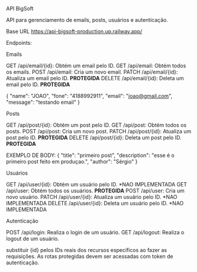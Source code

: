 API BigSoft

API para gerenciamento de emails, posts, usuários e autenticação.

Base URL
https://api-bigsoft-production.up.railway.app/

Endpoints:

Emails

GET /api/email/{id}: Obtém um email pelo ID.
GET /api/email: Obtém todos os emails.
POST /api/email: Cria um novo email.
PATCH /api/email/{id}: Atualiza um email pelo ID. **PROTEGIDA**
DELETE /api/email/{id}: Deleta um email pelo ID.  **PROTEGIDA**



{
	"name": "JOAO",
	"fone": "4188992911",
	"email": "joao@gmail.com",
	"message": "testando email"
}

Posts

GET /api/post/{id}: Obtém um post pelo ID.
GET /api/post: Obtém todos os posts.
POST /api/post: Cria um novo post.
PATCH /api/post/{id}: Atualiza um post pelo ID.  **PROTEGIDA**
DELETE /api/post/{id}: Deleta um post pelo ID.  **PROTEGIDA**

EXEMPLO DE BODY:
{
	"title": "primeiro post",
	"description": "esse é o primeiro post feito em produçao.",
	"author": "Sérgio"
}

Usuários

GET /api/user/{id}: Obtém um usuário pelo ID. *NAO IMPLEMENTADA
GET /api/user: Obtém todos os usuários.  **PROTEGIDA**
POST /api/user: Cria um novo usuário.
PATCH /api/user/{id}: Atualiza um usuário pelo ID. *NAO IMPLEMENTADA
DELETE /api/user/{id}: Deleta um usuário pelo ID. *NAO IMPLEMENTADA

Autenticação

POST /api/login: Realiza o login de um usuário.
GET /api/logout: Realiza o logout de um usuário.

substituir {id} pelos IDs reais dos recursos específicos ao fazer as requisições.
As rotas protegidas devem ser acessadas com token de autenticação.




